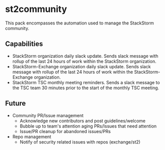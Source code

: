 # st2community
This pack encompasses the automation used to manage the StackStorm community.

## Capabilities
* StackStorm organization daily slack update. Sends slack message with rollup of
  the last 24 hours of work within the StackStorm organization.
* StackStorm-Exchange organization daily slack update. Sends slack message with
  rollup of the last 24 hours of work within the StackStorm-Exchange
  organization.
* StackStorm TSC monthly meeting reminders. Sends a slack message to the TSC team
  30 minutes prior to the start of the monthly TSC meeting.

## Future
* Community PR/Issue management
  * Acknowledge new contributors and post guidelines/welcome
  * Bubble up to team's attention aging PRs/Issues that need attention
  * Issue/PR cleanup for abandoned issues/PRs
* Repo management
  * Notify of security related issues with repos (exchange/st2)
